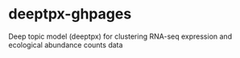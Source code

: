 # deeptpx-ghpages
Deep topic model (deeptpx) for clustering RNA-seq expression and ecological abundance counts data
